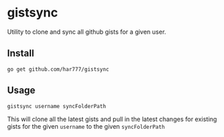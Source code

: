 # gistsync
Utility to clone and sync all github gists for a given user.

## Install
`go get github.com/har777/gistsync`

## Usage
`gistsync username syncFolderPath`

This will clone all the latest gists and pull in the latest changes for existing gists for the given `username` to the given `syncFolderPath`

